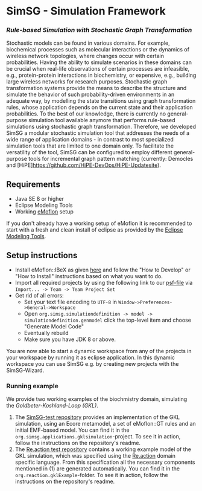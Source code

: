# SimSG - Simulation Framework
### *Rule-based Simulation with Stochastic Graph Transformation*
Stochastic models can be found in various domains. For example, biochemical processes such as molecular interactions or the dynamics of wireless network topologies, where changes occur with certain probabilities. 
Having the ability to simulate scenarios in these domains can be crucial when real-life observations of certain processes are infeasible, e.g., protein-protein interactions in biochemistry, or expensive, e.g., building large wireless networks for research purposes.
Stochastic graph transformation systems provide the means to describe the structure and simulate the behavior of such probability-driven environments in an adequate way, by modelling the state transitions using graph transformation rules, whose application depends on the current state and their application probabilities.
To the best of our knowledge, there is currently no general-purpose simulation tool available anymore that performs rule-based simulations using stochastic graph transformation.
Therefore, we developed SimSG a modular stochastic simulation tool that addresses the needs of a wide range of application domains - in contrast to most specialized simulation tools that are limited to one domain only. 
To facilitate the versatility of the tool, SimSG can be configured to employ different general-purpose tools for incremental graph pattern matching (currently: Democles and [HiPE]https://github.com/HiPE-DevOps/HiPE-Updatesite).

## Requirements
* Java SE 8 or higher
 * Eclipse Modeling Tools
* Working [eMoflon](https://github.com/eMoflon/emoflon-ibex) setup

If you don't already have a working setup of eMoflon it is recommended to start with a fresh and clean install of eclipse as provided by the [Eclipse Modeling Tools](https://www.eclipse.org/downloads/packages/release/2020-06/r/eclipse-modeling-tools).

## Setup instructions
* Install eMoflon::IBeX as given [here](https://github.com/eMoflon/emoflon-ibex) and follow the "How to Develop" or "How to Install" instructions based on what you want to do.
* Import all required projects by using the following link to our [psf-file](https://raw.githubusercontent.com/Echtzeitsysteme/SimSG/origin/projectSet.psf) via `Import... -> Team -> Team Project Set`
* Get rid of all errors:
   * Set your text file encoding to `UTF-8` in `Window->Preferences->General->Workspace`
   * Open `org.simsg.simulationdefinition -> model -> simulationdefinition.genmodel` click the top-level item and choose "Generate Model Code"
   * Eventually rebuild
   * Make sure you have JDK 8 or above.

You are now able to start a dynamic workspace from any of the projects in your workspace by running it as eclipse application. In this dynamic workspace you can use SimSG e.g. by creating new projects with the SimSG-Wizard.

### Running example
We provide two working examples of the biochmistry domain, simulating the *Goldbeter-Koshland-Loop (GKL)*.
1. The [SimSG-test repository](https://github.com/Echtzeitsysteme/SimSG-tests) provides an implementation of the GKL simulation, using an Ecore metamodel, a set of eMoflon::GT rules and an initial EMF-based model. You can find it in the `org.simsg.applications.gklsimulation`-project. To see it in action, follow the instructions on the repository's readme.
2. The [Re.action test repository](https://github.com/Echtzeitsysteme/Re.actionFramework-tests) contains a working example model of the GKL simulation, which was specified using the [Re.action](https://github.com/Echtzeitsysteme/Re.actionFramework) domain specific language. From this specification all the necessary components mentioned in (1) are generated automatically. You can find it in the `org.reaction.gklExample`-folder. To see it in action, follow the instructions on the repository's readme.
